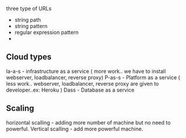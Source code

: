 three type of URLs

 - string path
 - string pattern
 - regular expression pattern
 - 
 

Cloud types
--------

Ia-a-s - infrastructure as a service ( more work.. we have to install webserver, loadbalancer, reverse proxy)
P-as-s - Platform as a service ( less work.. webserver, loadbalancer, reverse proxy are given to developer..ex: Heroku )
Dass - Database as a service

Scaling
----

horizontal scalling - adding more number of machine but no need to powerful.
Vertical scalling - add more powerful machine.